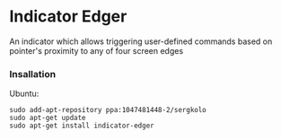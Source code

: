 # Indicator Edger
An indicator which allows triggering user-defined commands based on pointer's proximity to any of four screen edges

### Insallation
Ubuntu:

    sudo add-apt-repository ppa:1047481448-2/sergkolo
    sudo apt-get update
    sudo apt-get install indicator-edger
